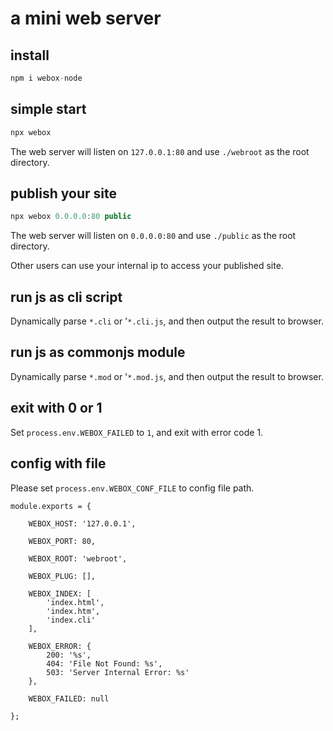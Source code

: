 # a mini web server

## install

```js
npm i webox-node
```

## simple start

```js
npx webox
```

The web server will listen on `127.0.0.1:80` and use `./webroot` as the root directory.

## publish your site

```js
npx webox 0.0.0.0:80 public
```

The web server will listen on `0.0.0.0:80` and use `./public` as the root directory.

Other users can use your internal ip to access your published site.

## run js as cli script

Dynamically parse `*.cli` or '`*.cli.js`, and then output the result to browser.

## run js as commonjs module

Dynamically parse `*.mod` or '`*.mod.js`, and then output the result to browser.

## exit with 0 or 1

Set `process.env.WEBOX_FAILED` to `1`, and exit with error code 1.

## config with file

Please set `process.env.WEBOX_CONF_FILE` to config file path.

```
module.exports = {

    WEBOX_HOST: '127.0.0.1',

    WEBOX_PORT: 80,

    WEBOX_ROOT: 'webroot',

    WEBOX_PLUG: [],

    WEBOX_INDEX: [
        'index.html',
        'index.htm',
        'index.cli'
    ],

    WEBOX_ERROR: {
        200: '%s',
        404: 'File Not Found: %s',
        503: 'Server Internal Error: %s'
    },

    WEBOX_FAILED: null

};

```
